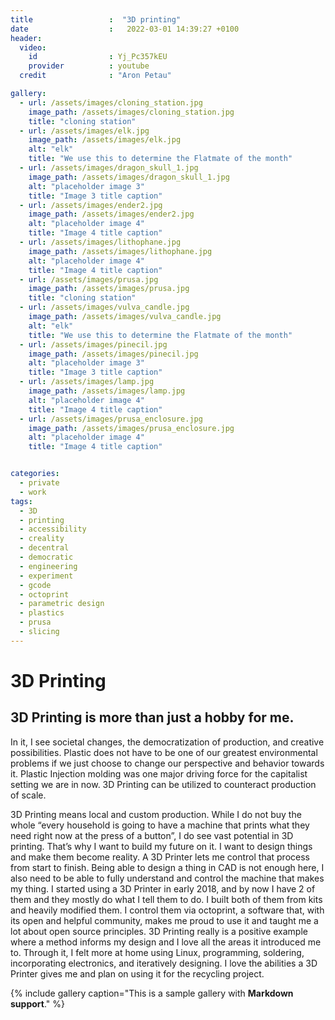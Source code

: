 ```yaml
---
title                 :  "3D printing"
date                  :   2022-03-01 14:39:27 +0100
header:
  video:
    id                : Yj_Pc357kEU
    provider          : youtube
  credit              : "Aron Petau"

gallery:
  - url: /assets/images/cloning_station.jpg
    image_path: /assets/images/cloning_station.jpg
    title: "cloning station"
  - url: /assets/images/elk.jpg
    image_path: /assets/images/elk.jpg
    alt: "elk"
    title: "We use this to determine the Flatmate of the month"
  - url: /assets/images/dragon_skull_1.jpg
    image_path: /assets/images/dragon_skull_1.jpg
    alt: "placeholder image 3"
    title: "Image 3 title caption"
  - url: /assets/images/ender2.jpg
    image_path: /assets/images/ender2.jpg
    alt: "placeholder image 4"
    title: "Image 4 title caption"
  - url: /assets/images/lithophane.jpg
    image_path: /assets/images/lithophane.jpg
    alt: "placeholder image 4"
    title: "Image 4 title caption"
  - url: /assets/images/prusa.jpg
    image_path: /assets/images/prusa.jpg
    title: "cloning station"
  - url: /assets/images/vulva_candle.jpg
    image_path: /assets/images/vulva_candle.jpg
    alt: "elk"
    title: "We use this to determine the Flatmate of the month"
  - url: /assets/images/pinecil.jpg
    image_path: /assets/images/pinecil.jpg
    alt: "placeholder image 3"
    title: "Image 3 title caption"
  - url: /assets/images/lamp.jpg
    image_path: /assets/images/lamp.jpg
    alt: "placeholder image 4"
    title: "Image 4 title caption"
  - url: /assets/images/prusa_enclosure.jpg
    image_path: /assets/images/prusa_enclosure.jpg
    alt: "placeholder image 4"
    title: "Image 4 title caption"


categories:
  - private
  - work
tags:
  - 3D 
  - printing
  - accessibility
  - creality
  - decentral
  - democratic
  - engineering
  - experiment 
  - gcode
  - octoprint
  - parametric design
  - plastics
  - prusa
  - slicing
---
```


# 3D Printing
## 3D Printing is more than just a hobby for me.

In it, I see societal changes, the democratization of production, and creative possibilities. Plastic does not have to be one of our greatest environmental problems if we just choose to change our perspective and behavior towards it. Plastic Injection molding was one major driving force for the capitalist setting we are in now. 3D Printing can be utilized to counteract production of scale.

3D Printing means local and custom production. While I do not buy the whole “every household is going to have a machine that prints what they need right now at the press of a button”, I do see vast potential in 3D printing.
That’s why I want to build my future on it. I want to design things and make them become reality. A 3D Printer lets me control that process from start to finish. Being able to design a thing in CAD is not enough here, I also need to be able to fully understand and control the machine that makes my thing. I started using a 3D Printer in early 2018, and by now I have 2 of them and they mostly do what I tell them to do.
I built both of them from kits and heavily modified them. I control them via octoprint, a software that, with its open and helpful community, makes me proud to use it and taught me a lot about open source principles. 3D Printing really is a positive example where a method informs my design and I love all the areas it introduced me to. Through it, I felt more at home using Linux, programming, soldering, incorporating electronics, and iteratively designing. I love the abilities a 3D Printer gives me and plan on using it for the recycling project.


{% include gallery caption="This is a sample gallery with **Markdown support**." %}

